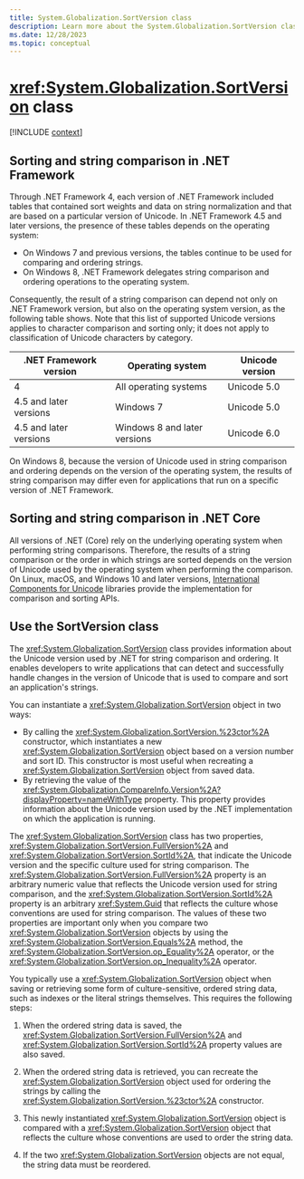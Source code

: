```yaml
---
title: System.Globalization.SortVersion class
description: Learn more about the System.Globalization.SortVersion class.
ms.date: 12/28/2023
ms.topic: conceptual
---
```

# <xref:System.Globalization.SortVersion> class

[!INCLUDE [context](includes/context.md)]

## Sorting and string comparison in .NET Framework

Through .NET Framework 4, each version of .NET Framework included tables that contained sort weights and data on string normalization and that are based on a particular version of Unicode. In .NET Framework 4.5 and later versions, the presence of these tables depends on the operating system:

- On Windows 7 and previous versions, the tables continue to be used for comparing and ordering strings.
- On Windows 8, .NET Framework delegates string comparison and ordering operations to the operating system.

Consequently, the result of a string comparison can depend not only on .NET Framework version, but also on the operating system version, as the following table shows. Note that this list of supported Unicode versions applies to character comparison and sorting only; it does not apply to classification of Unicode characters by category.

| .NET Framework version | Operating system             | Unicode version |
|------------------------|------------------------------|-----------------|
| 4                      | All operating systems        | Unicode 5.0     |
| 4.5 and later versions | Windows 7                    | Unicode 5.0     |
| 4.5 and later versions | Windows 8 and later versions | Unicode 6.0     |

On Windows 8, because the version of Unicode used in string comparison and ordering depends on the version of the operating system, the results of string comparison may differ even for applications that run on a specific version of .NET Framework.

## Sorting and string comparison in .NET Core

All versions of .NET (Core) rely on the underlying operating system when performing string comparisons. Therefore, the results of a string comparison or the order in which strings are sorted depends on the version of Unicode used by the operating system when performing the comparison. On Linux, macOS, and Windows 10 and later versions, [International Components for Unicode](https://icu.unicode.org/) libraries provide the implementation for comparison and sorting APIs.

## Use the SortVersion class

The <xref:System.Globalization.SortVersion> class provides information about the Unicode version used by .NET for string comparison and ordering. It enables developers to write applications that can detect and successfully handle changes in the version of Unicode that is used to compare and sort an application's strings.

You can instantiate a <xref:System.Globalization.SortVersion> object in two ways:

- By calling the <xref:System.Globalization.SortVersion.%23ctor%2A> constructor, which instantiates a new <xref:System.Globalization.SortVersion> object based on a version number and sort ID. This constructor is most useful when recreating a <xref:System.Globalization.SortVersion> object from saved data.
- By retrieving the value of the <xref:System.Globalization.CompareInfo.Version%2A?displayProperty=nameWithType> property. This property provides information about the Unicode version used by the .NET implementation on which the application is running.

The <xref:System.Globalization.SortVersion> class has two properties, <xref:System.Globalization.SortVersion.FullVersion%2A> and <xref:System.Globalization.SortVersion.SortId%2A>, that indicate the Unicode version and the specific culture used for string comparison. The <xref:System.Globalization.SortVersion.FullVersion%2A> property is an arbitrary numeric value that reflects the Unicode version used for string comparison, and the <xref:System.Globalization.SortVersion.SortId%2A> property is an arbitrary <xref:System.Guid> that reflects the culture whose conventions are used for string comparison. The values of these two properties are important only when you compare two <xref:System.Globalization.SortVersion> objects by using the <xref:System.Globalization.SortVersion.Equals%2A> method, the <xref:System.Globalization.SortVersion.op_Equality%2A> operator, or the <xref:System.Globalization.SortVersion.op_Inequality%2A> operator.

You typically use a <xref:System.Globalization.SortVersion> object when saving or retrieving some form of culture-sensitive, ordered string data, such as indexes or the literal strings themselves. This requires the following steps:

1. When the ordered string data is saved, the <xref:System.Globalization.SortVersion.FullVersion%2A> and <xref:System.Globalization.SortVersion.SortId%2A> property values are also saved.

2. When the ordered string data is retrieved, you can recreate the <xref:System.Globalization.SortVersion> object used for ordering the strings by calling the <xref:System.Globalization.SortVersion.%23ctor%2A> constructor.

3. This newly instantiated <xref:System.Globalization.SortVersion> object is compared with a <xref:System.Globalization.SortVersion> object that reflects the culture whose conventions are used to order the string data.

4. If the two <xref:System.Globalization.SortVersion> objects are not equal, the string data must be reordered.
